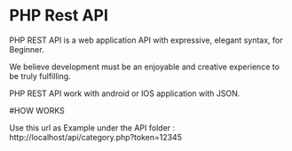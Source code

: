 # PHP Rest API

PHP REST API is a web application API with expressive, elegant syntax, for Beginner. 

We believe development must be an enjoyable and creative experience to be truly fulfilling. 

PHP REST API work with android or IOS application with JSON.

#HOW WORKS

Use this url as Example under the API folder : http://localhost/api/category.php?token=12345


